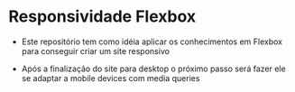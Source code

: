 # Responsividade Flexbox

- Este repositório tem como idéia aplicar os conhecimentos em Flexbox para conseguir criar um site responsivo

- Após a finalização do site para desktop o próximo passo será fazer ele se adaptar a mobile devices com media queries
